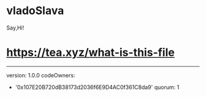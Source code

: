 # vladoSlava
Say,Hi!
# https://tea.xyz/what-is-this-file
---
version: 1.0.0
codeOwners:
  - '0x107E20B720dB38173d2036f6E9D4AC0f361C8da9'
quorum: 1
